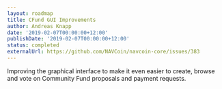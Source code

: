 ```yaml
---
layout: roadmap
title: CFund GUI Improvements
author: Andreas Knapp
date: '2019-02-07T00:00:00+12:00'
publishDate: '2019-02-07T00:00:00+12:00'
status: completed
externalUrl: https://github.com/NAVCoin/navcoin-core/issues/383
---
```


Improving the graphical interface to make it even easier to create, browse and vote on Community Fund proposals and payment requests.
